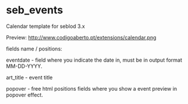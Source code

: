 seb_events
==========

Calendar template for seblod 3.x

Preview: http://www.codigoaberto.pt/extensions/calendar.png

fields name / positions:

eventdate - field where you indicate the date in, must be in output format MM-DD-YYYY.

art_title - event title

popover - free html positions fields where you show a event preview in popover effect.

